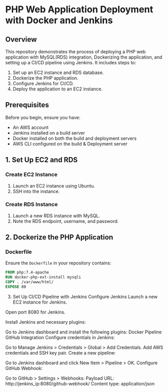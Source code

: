 # PHP Web Application Deployment with Docker and Jenkins

## Overview

This repository demonstrates the process of deploying a PHP web application with MySQL(RDS) integration, Dockerizing the application, and setting up a CI/CD pipeline using Jenkins. It includes steps to:

1. Set up an EC2 instance and RDS database.
2. Dockerize the PHP application.
3. Configure Jenkins for CI/CD.
4. Deploy the application to an EC2 instance.

## Prerequisites

Before you begin, ensure you have:

- An AWS account
- Jenkins installed on a build server
- Docker installed on both the build and deployment servers
- AWS CLI configured on the build & Deployment server

## 1. Set Up EC2 and RDS

### Create EC2 Instance

1. Launch an EC2 instance using Ubuntu.
2. SSH into the instance.

### Create RDS Instance

1. Launch a new RDS instance with MySQL.
2. Note the RDS endpoint, username, and password.


## 2. Dockerize the PHP Application

### Dockerfile

Ensure the `Dockerfile` in your repository contains:

```Dockerfile
FROM php:7.4-apache
RUN docker-php-ext-install mysqli
COPY . /var/www/html/
EXPOSE 80
```

3. Set Up CI/CD Pipeline with Jenkins
Configure Jenkins
Launch a new EC2 instance for Jenkins.

Open port 8080 for Jenkins.

Install Jenkins and necessary plugins:

Go to Jenkins dashboard and install the following plugins:
Docker Pipeline
GitHub Integration
Configure credentials in Jenkins:

Go to Manage Jenkins > Credentials > Global > Add Credentials.
Add AWS credentials and SSH key pair.
Create a new pipeline:

Go to Jenkins dashboard and click New Item > Pipeline > OK.
Configure GitHub Webhook:

Go to GitHub > Settings > Webhooks:
Payload URL: http://jenkins_ip:8080/github-webhook/
Content type: application/json
